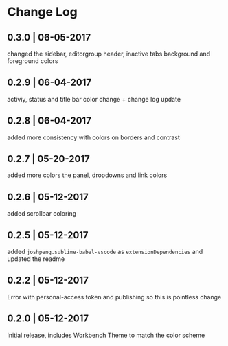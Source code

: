 # Change Log
## 0.3.0 | 06-05-2017
changed the sidebar, editorgroup header, inactive tabs background and foreground colors

## 0.2.9 | 06-04-2017
activiy, status and title bar color change + change log update

## 0.2.8 | 06-04-2017
added more consistency with colors on borders and contrast

## 0.2.7 | 05-20-2017
added more colors the panel, dropdowns and link colors

## 0.2.6 | 05-12-2017
added scrollbar coloring

## 0.2.5 | 05-12-2017
added `joshpeng.sublime-babel-vscode` as `extensionDependencies` and updated the readme

## 0.2.2 | 05-12-2017
Error with personal-access token and publishing so this is pointless change

## 0.2.0 | 05-12-2017
Initial release, includes Workbench Theme to match the color scheme
